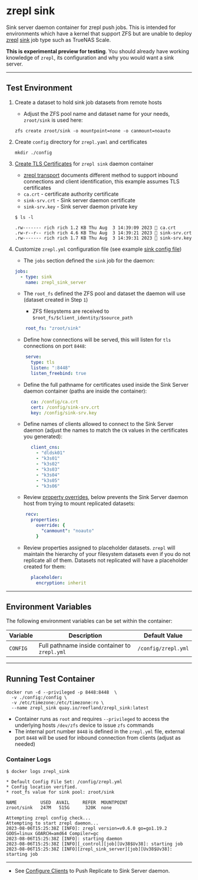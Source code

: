 # zrepl sink

Sink server daemon container for zrepl push jobs. This is intended for environments which have a kernel that support ZFS but are unable to deploy [zrepl](https://zrepl.github.io/index.html) [sink](https://zrepl.github.io/v0.2.1/configuration/jobs.html#job-type-sink) job type such as TrueNAS Scale.

**This is experimental preview for testing**.  You should already have working knowledge of `zrepl`, its configuration and why you would want a sink server.

---

## Test Environment

1. Create a dataset to hold sink job datasets from remote hosts

    * Adjust the ZFS pool name and dataset name for your needs, `zroot/sink` is used here:

    ```shell
    zfs create zroot/sink -o mountpoint=none -o canmount=noauto
    ```

2. Create `config` directory for `zrepl.yaml` and certificates

    ```shell
    mkdir ./config
    ```

3. [Create TLS Certificates](./docs/ca_using_easyrsa.md) for `zrepl sink` daemon container
    * [zrepl transport](https://zrepl.github.io/configuration/transports.html#transport) documents different method to support inbound connections and client identification, this example assumes TLS certificates
    * `ca.crt` - certificate authority certificate
    * `sink-srv.crt` - Sink server daemon certificate
    * `sink-srv.key` - Sink server daemon private key

    ```shell
    $ ls -l 

    .rw------- rich rich 1.2 KB Thu Aug  3 14:39:09 2023  ca.crt
    .rw-r--r-- rich rich 4.6 KB Thu Aug  3 14:39:21 2023  sink-srv.crt
    .rw------- rich rich 1.7 KB Thu Aug  3 14:39:31 2023  sink-srv.key
    ```

4. Customize `zrepl.yml` configuration file (see example [sink config file](./examples/zrepl_sink.yml))
    * The `jobs` section defined the `sink` job for the daemon:

    ```yaml
    jobs:
      - type: sink
        name: zrepl_sink_server
    ```

    * The `root_fs` defined the ZFS pool and dataset the daemon will use (dataset created in Step `1`)

      * ZFS filesystems are received to `$root_fs/$client_identity/$source_path`

    ```yaml
        root_fs: "zroot/sink"
    ```

    * Define how connections will be served, this will listen for `tls` connections on port `8448`:

    ```yaml
        serve:
          type: tls
          listen: ":8448"
          listen_freebind: true
    ```

    * Define the full pathname for certificates used inside the Sink Server daemon container (paths are inside the container):

    ```yaml
          ca: /config/ca.crt
          cert: /config/sink-srv.crt
          key: /config/sink-srv.key
    ```

    * Define names of clients allowed to connect to the Sink Server daemon (adjust the names to match the `CN` values in the certificates you generated):

    ```yaml
          client_cns:
            - "dldsk01"
            - "k3s01"
            - "k3s02"
            - "k3s03"
            - "k3s04"
            - "k3s05"
            - "k3s06"
    ```

    * Review [property overrides](https://zrepl.github.io/stable/configuration/sendrecvoptions.html#job-recv-options-inherit-and-override), below prevents the Sink Server daemon host from trying to mount replicated datasets:

    ```yaml
        recv:
          properties:
            override: {
              "canmount": "noauto"
            }
    ```

    * Review properties assigned to placeholder datasets.  `zrepl` will maintain the hierarchy of your filesystem datasets even if you do not replicate all of them. Datasets not replicated will have a placeholder created for them:

    ```yaml
          placeholder:
            encryption: inherit
    ```

---

## Environment Variables

The following environment variables can be set within the container:

| Variable  | Description | Default Value |
|---        |---          |---            |
| `CONFIG`  | Full pathname inside container to `zrepl.yml` | `/config/zrepl.yml` |

---

## Running Test Container

```shell
docker run -d --privileged -p 8448:8448  \
  -v ./config:/config \
  -v /etc/timezone:/etc/timezone:ro \
  --name zrepl_sink quay.io/reefland/zrepl_sink:latest
```

* Container runs as `root` and requires `--privileged` to access the underlying hosts `/dev/zfs` device to issue `zfs` commands
* The internal port number `8448` is defined in the `zrepl.yml` file, external port `8448` will be used for inbound connection from clients (adjust as needed)

### Container Logs

```shell
$ docker logs zrepl_sink

* Default Config File Set: /config/zrepl.yml
* Config location verified.
* root_fs value for sink pool: zroot/sink

NAME         USED  AVAIL     REFER  MOUNTPOINT
zroot/sink   247M   515G      320K  none

Attempting zrepl config check...
Attempting to start zrepl daemon...
2023-08-06T15:25:38Z [INFO]: zrepl version=v0.6.0 go=go1.19.2 GOOS=linux GOARCH=amd64 Compiler=gc
2023-08-06T15:25:38Z [INFO]: starting daemon
2023-08-06T15:25:38Z [INFO][_control][job][Uv38$Uv38]: starting job
2023-08-06T15:25:38Z [INFO][zrepl_sink_server][job][Uv38$Uv38]: starting job
```

---

* See [Configure Clients](./docs/client_manual_push.md) to Push Replicate to Sink Server daemon.
